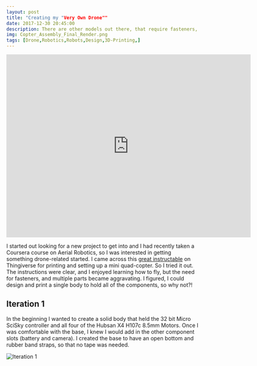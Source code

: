 ```yaml
---
layout: post
title: "Creating my "Very Own Drone""
date: 2017-12-30 20:45:00 
description: There are other models out there, that require fasteners, or components that aren't essentials, so I aimed to fix that!
img: Copter_Assembly_Final_Render.png
tags: [Drone,Robotics,Robots,Design,3D-Printing,]
---
```



<iframe width="640" height="480" src="https://poly.google.com/view/3DFkovwO_4t/embed" frameborder="0" allowvr allowfullscreen mozallowfullscreen="true" webkitallowfullscreen="true" onmousewheel=""></iframe>


I started out looking for a new project to get into and I had recently taken a Coursera course on Aerial Robotics, so I was interested in getting something drone-related started. I came across this [great instructable](https://www.thingiverse.com/thing:1221911) on Thingiverse for printing and setting up a mini quad-copter. So I tried it out. The instructions were clear, and I enjoyed learning how to fly, but the need for fasteners, and multiple parts became aggravating. I figured, I could design and print a single body to hold all of the components, so why not?!

## Iteration 1

In the beginning I wanted to create a solid body that held the 32 bit Micro SciSky controller and all four of the Hubsan X4 H107c 8.5mm Motors. Once I was comfortable with the base, I knew I would add in the other component slots (battery and camera). I created the base to have an open bottom and rubber band straps, so that no tape was needed. 

![Iteration 1]({{site.baseurl}}/assets/img/Copter_Body_V1.PNG)
